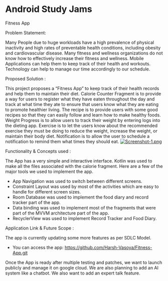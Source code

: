 
# Android Study Jams

Fitness App

Problem Statement:

Many People due to huge workloads have a high prevalence of physical inactivity and high rates of preventable health conditions, including obesity and cardiovascular disease. Many fitness and wellness organizations do not know how to effectively increase their fitness and wellness. Mobile Applications can help them to keep track of their health and workouts. Technology can help to manage our time accordingly to our schedule.

Proposed Solution :

This project proposes a “Fitness App” to keep track of their health records and help them to maintain their diet.
Calorie Counter Fragment is to provide a way for users to register what they have eaten throughout the day and track at what time they ate to ensure that users know what they are eating to promote healthier living. The recipe is to provide users with some good recipes so that they can easily follow and learn how to make healthy foods. Weight Progress is to allow users to track their weight by entering logs into the dieting app. Exercise is to let the users know about the recommended exercise they must be doing to reduce the weight, increase the weight, or maintain their body diet. Notification is to allow the user to schedule a notification to remind them what times they should eat.
[![Screenshot-1.png](https://i.postimg.cc/26JSwq0X/Screenshot-1.png)](https://postimg.cc/8JRGkCQh)

Functionality & Concepts used :

The App has a very simple and interactive interface.
Kotlin was used to make all the files associated with the calorie fragment. Here are a few of the major tools we used to implement the app.

- App Navigation was used to switch between different screens.
- Constraint Layout was used by most of the activities which are easy to handle for different screen sizes.
- Room Database was used to implement the food diary and record tracker part of the app.
- Data binding was used to implement most of the fragments that were part of the MVVM architecture part of the app.
- RecyclerView was used to implement Record Tracker and Food Diary.


Application Link & Future Scope :

The app is currently updating some more features as per SDLC Model.
- You can access the app: https://github.com/Harsh-Vasoya/Fitness-App.git

Once the App is ready after multiple testing and patches, we want to launch publicly and manage it on google cloud. We are also planning to add an AI system like a chatbot. We also want to add an expert talk feature.